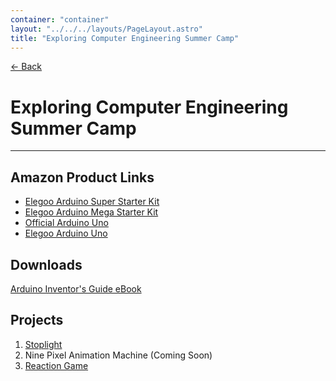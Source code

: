 ```yaml
---
container: "container"
layout: "../../../layouts/PageLayout.astro"
title: "Exploring Computer Engineering Summer Camp"
---
```


[← Back](/)

# Exploring Computer Engineering Summer Camp

---

## Amazon Product Links

- <a href="https://www.amazon.com/ELEGOO-Project-Tutorial-Controller-Projects/dp/B01D8KOZF4" target="_blank">Elegoo Arduino Super Starter Kit</a>
- <a href="https://www.amazon.com/EL-KIT-008-Project-Complete-Ultimate-TUTORIAL/dp/B01EWNUUUA" target="_blank">Elegoo Arduino Mega Starter Kit</a>
- <a href="https://www.amazon.com/Arduino-A000066-ARDUINO-UNO-R3/dp/B008GRTSV6" target="_blank">Official Arduino Uno</a>
- <a href="https://www.amazon.com/ELEGOO-Board-ATmega328P-ATMEGA16U2-Compliant/dp/B01EWOE0UU" target="_blank">Elegoo Arduino Uno</a>

## Downloads

[Arduino Inventor's Guide eBook](/files/arduino-inventors-guide.pdf)

## Projects

1. [Stoplight](stoplight)
2. Nine Pixel Animation Machine (Coming Soon)
3. [Reaction Game](reaction-game)